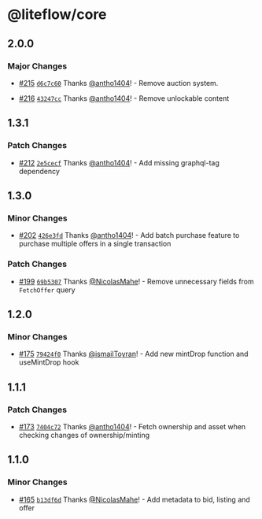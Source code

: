 # @liteflow/core

## 2.0.0

### Major Changes

- [#215](https://github.com/liteflow-labs/liteflow-js/pull/215) [`d6c7c60`](https://github.com/liteflow-labs/liteflow-js/commit/d6c7c608d713cf626f944676a882676193da6e9c) Thanks [@antho1404](https://github.com/antho1404)! - Remove auction system.

- [#216](https://github.com/liteflow-labs/liteflow-js/pull/216) [`43247cc`](https://github.com/liteflow-labs/liteflow-js/commit/43247cca709e991cc0474c39bae149b9a1683fae) Thanks [@antho1404](https://github.com/antho1404)! - Remove unlockable content

## 1.3.1

### Patch Changes

- [#212](https://github.com/liteflow-labs/liteflow-js/pull/212) [`2e5cecf`](https://github.com/liteflow-labs/liteflow-js/commit/2e5cecf1acb9d9585a8b4a7ace8137c7d33ed2c0) Thanks [@antho1404](https://github.com/antho1404)! - Add missing graphql-tag dependency

## 1.3.0

### Minor Changes

- [#202](https://github.com/liteflow-labs/liteflow-js/pull/202) [`426e3fd`](https://github.com/liteflow-labs/liteflow-js/commit/426e3fd1a4b1da27a789046cf5ca0b823e8dcb22) Thanks [@antho1404](https://github.com/antho1404)! - Add batch purchase feature to purchase multiple offers in a single transaction

### Patch Changes

- [#199](https://github.com/liteflow-labs/liteflow-js/pull/199) [`69b5307`](https://github.com/liteflow-labs/liteflow-js/commit/69b5307f4a7f1b63ca106ce9059dc8501d65473f) Thanks [@NicolasMahe](https://github.com/NicolasMahe)! - Remove unnecessary fields from `FetchOffer` query

## 1.2.0

### Minor Changes

- [#175](https://github.com/liteflow-labs/liteflow-js/pull/175) [`79424f0`](https://github.com/liteflow-labs/liteflow-js/commit/79424f0238b87ec70b3d597b95387e910425e9ea) Thanks [@ismailToyran](https://github.com/ismailToyran)! - Add new mintDrop function and useMintDrop hook

## 1.1.1

### Patch Changes

- [#173](https://github.com/liteflow-labs/liteflow-js/pull/173) [`7404c72`](https://github.com/liteflow-labs/liteflow-js/commit/7404c7254a523eaa794f4e9c992f9bf08001809b) Thanks [@antho1404](https://github.com/antho1404)! - Fetch ownership and asset when checking changes of ownership/minting

## 1.1.0

### Minor Changes

- [#165](https://github.com/liteflow-labs/liteflow-js/pull/165) [`b13df6d`](https://github.com/liteflow-labs/liteflow-js/commit/b13df6d1487a274c40b9d08bce24a3c1cdc9c4c8) Thanks [@NicolasMahe](https://github.com/NicolasMahe)! - Add metadata to bid, listing and offer
